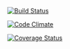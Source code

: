 [![Build Status](https://travis-ci.org/tobitron/sitcom-review.svg?branch=master)](https://travis-ci.org/tobitron/sitcom-review)

[![Code Climate](https://codeclimate.com/github/Tobitron/sitcom-review/badges/gpa.svg)](https://codeclimate.com/github/Tobitron/sitcom-review) 

[![Coverage Status](https://coveralls.io/repos/Tobitron/sitcom-review/badge.svg)](https://coveralls.io/r/Tobitron/sitcom-review)
